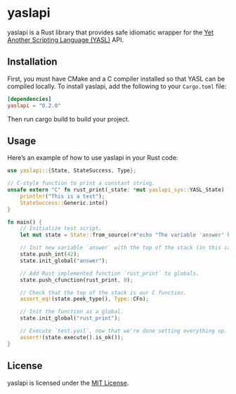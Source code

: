# yaslapi
yaslapi is a Rust library that provides safe idiomatic wrapper for the [Yet Another Scripting Language (YASL)](https://github.com/yasl-lang/yasl) API.

## Installation
First, you must have CMake and a C compiler installed so that YASL can be compiled locally.
To install yaslapi, add the following to your `Cargo.toml` file:

```toml
[dependencies]
yaslapi = "0.2.0"
```

Then run cargo build to build your project.

## Usage
Here’s an example of how to use yaslapi in your Rust code:

```rust
use yaslapi::{State, StateSuccess, Type};

// C-style function to print a constant string.
unsafe extern "C" fn rust_print(_state: *mut yaslapi_sys::YASL_State) -> i32 {
    println!("This is a test");
    StateSuccess::Generic.into()
}

fn main() {
    // Initialize test script.
    let mut state = State::from_source(r#"echo "The variable 'answer' has value #{answer}", rust_print();"#);

    // Init new variable `answer` with the top of the stack (in this case, the `42`).
    state.push_int(42);
    state.init_global("answer");

    // Add Rust implemented function `rust_print` to globals.
    state.push_cfunction(rust_print, 0);

    // Check that the top of the stack is our C function.
    assert_eq!(state.peek_type(), Type::CFn);

    // Init the function as a global.
    state.init_global("rust_print");

    // Execute `test.yasl`, now that we're done setting everything up.
    assert!(state.execute().is_ok());
}
```

## License
yaslapi is licensed under the [MIT License](/LICENSE).
